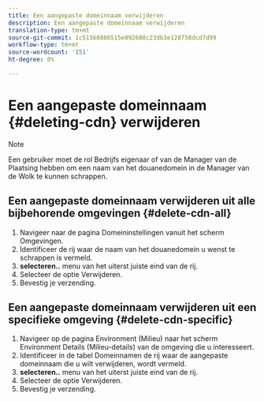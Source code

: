 ```yaml
---
title: Een aangepaste domeinnaam verwijderen
description: Een aangepaste domeinnaam verwijderen
translation-type: tm+mt
source-git-commit: 1c51560886515e092680c23db3e128758dcd7d99
workflow-type: tm+mt
source-wordcount: '151'
ht-degree: 0%

---
```



# Een aangepaste domeinnaam {#deleting-cdn} verwijderen

>[!NOTE]
>Een gebruiker moet de rol Bedrijfs eigenaar of van de Manager van de Plaatsing hebben om een naam van het douanedomein in de Manager van de Wolk te kunnen schrappen.

## Een aangepaste domeinnaam verwijderen uit alle bijbehorende omgevingen {#delete-cdn-all}

1. Navigeer naar de pagina Domeininstellingen vanuit het scherm Omgevingen.
1. Identificeer de rij waar de naam van het douanedomein u wenst te schrappen is vermeld.
1. **selecteren..** menu van het uiterst juiste eind van de rij.
1. Selecteer de optie Verwijderen.
1. Bevestig je verzending.


## Een aangepaste domeinnaam verwijderen uit een specifieke omgeving {#delete-cdn-specific}

1. Navigeer op de pagina Environment (Milieu) naar het scherm Environment Details (Milieu-details) van de omgeving die u interesseert.
1. Identificeer in de tabel Domeinnamen de rij waar de aangepaste domeinnaam die u wilt verwijderen, wordt vermeld.
1. **selecteren..** menu van het uiterst juiste eind van de rij.
1. Selecteer de optie Verwijderen.
1. Bevestig je verzending.
